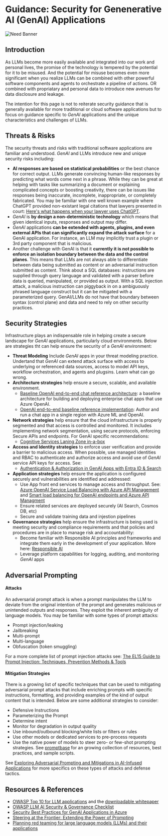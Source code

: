 # Guidance: Security for Genenerative AI (GenAI) Applications
![ Need Banner](./readme_assets/banner-genai-in-a-box.png)

## Introduction
As LLMs become more easily available and integrated into our work and personal lives, the promise of the technology is tempered by the potential for it to be misused. And the potential for misuse becomes even more significant when you realize LLMs can be combined with other powerful software components and agents to orchestrate a pipeline of actions. OR combined with propriatary and personal data to introduce new avenues for data disclosure and leakage.   

The intention for this page is not to reiterate security guidance that is generally available for more traditional or cloud software applications but to focus on guidance specific to *GenAI* applications and the unique characteristics and challenges of LLMs.  

## Threats & Risks
The security threats and risks with traditional software applications are familiar and understood. *GenAI* and LLMs introduce new and unique security risks including:  
* **AI responses are based on statistical probabilities** or the best chance for correct output. LLMs generate convincing human-like responses by predicting what words come next in a phrase. While they can be great at helping with tasks like summarizing a document or explaining complicated concepts or boosting creativity, there can be issues like responses being inaccurate, incomplete, inappropriate, or completely fabricated. You may be familiar with one well known example where ChatGPT provided non-existant legal citations that lawyers presented in court: [Here's what happens when your lawyer uses ChatGPT](https://www.nytimes.com/2023/05/27/nyregion/avianca-airline-lawsuit-chatgpt.html).
* *GenAI* is **by design a non-deterministic technology** which means that given identical inputs, responses and output may differ.  
* *GenAI* applications **can be extended with agents, plugins, and even external APIs that can significantly expand the attack surface** for a GenAI application. For instance, an LLM may implicitly trust a plugin or 3rd party component that is malicious.  
* Another challenge with GenAI is that it **currently it is not possible to enforce an isolation boundary between the data and the control planes**. This means that LLMs are not always able to differentiate between data being submitted as content or an adversarial instruction submitted as content. Think about a SQL databases: instructions are supplied through query language and validated with a parser before data is queried, manipulated, or provided as output.  With a SQL injection attack, a malicious instruction can piggyback in on a ambiguously phrased language construct but it can be mitigated with a parameterized query. GenAI/LLMs do not have that boundary between syntax (control plane) and data and need to rely on other security practices.  
  

## Security Strategies  
Infrastructure plays an indispensable role in helping create a secure landscape for *GenAI* applications, particularly cloud environments. Below are strategies tht can help ensure the security of a *GenAI* environment:    
* **Threat Modeling** Include *GenAI* apps in your threat modeling practice. Undertand that *GenAI* can extend attack surface with access to underlying or referenced data sources, access to model API keys, workflow orchestration, and agents and plugsins. Learn what can go wrong. 
* **Architecture strategies** help ensure  a secure, scalable, and available environment. 
  * [Baseline OpenAI end-to-end chat reference architecture](https://learn.microsoft.com/en-us/azure/architecture/ai-ml/architecture/baseline-openai-e2e-chat): a baseline architecture for building and deploying enterprise chat apps that use Azure OpenAI.
  * [OpenAI end-to-end baseline reference implementation](https://github.com/azure-Samples/openai-end-to-end-baseline): Author and run a chat app in a single region with Azure ML and OpenAI. 
* **Network strategies** help ensure that the cloud infrastructure is properly segmented and that access is controlled and monitored.  It includes implementing network segmentation, using secure protocols, enforcing Secure APIs and endpoints.  For GenAI specific recommendations:    
  * [Cognitive Services Laning Zone in-a-box](https://github.com/Azure/AI-in-a-Box/blob/kbaroni/cognitive-services-landing-zone-in-a-box/README.md)
* **Access and Identity strategies** to enforce user verification and provide a barrier to malicious access. When possible, use managed identities and RBAC to authenticate and authorize access and avoid use of *GenAI* service API keys for access. See:  
  * [Authentication & Authorization in GenAI Apps with Entra ID & Search](https://techcommunity.microsoft.com/t5/fasttrack-for-azure/authentication-and-authorization-in-generative-ai-applications/ba-p/4022277)
* **Application strategies** help ensure the application is configured securely and vulnerabilities are identified and addressed:
    * Use App front end services to manage access and throughput. See: [Azure OpenAI Service Load Balancing with Azure API Management](https://learn.microsoft.com/en-us/samples/azure-samples/azure-openai-apim-load-balancing/azure-openai-service-load-balancing-with-azure-api-management/) and [Smart load balancing for OpenAI endpoints and Azure API Managment](https://techcommunity.microsoft.com/t5/fasttrack-for-azure/smart-load-balancing-for-openai-endpoints-and-azure-api/ba-p/3991616)
    * Ensure related services are deployed securely (AI Search, Cosmos DB, etc)
    * Secure and validate training data and injestion pipelines  
* **Governance strategies** help ensure the infrastructure is being used is meeting security and compliance requirements and that policies and procedures are in place to manage risk and accountability: 
  * Become familiar with Responsible AI principles and frameworks and integrate them early in the development of your application.  More here: [Responsible AI](./responsible-ai)
  * Leverage platform capabilities for logging, auditing, and monitoring *GenAI* apps 
  
## Adversarial Prompting

#### Attacks
An adversarial prompt attack is when a prompt manipulates the LLM to deviate from the original intention of the prompt and generates malicious or unintended outputs and responses. They exploit the inherent ambiguity of language models. You may be familiar with some types of prompt attacks:   
* Prompt injection/leaking  
* Jailbreaking 
* Multi-prompt
* Multi-language
* Obfuscation (token smuggling)


For a more complete list of prompt injection attacks see: [The EL15 Guide to Prompt Injection: Techniques, Prevention Methods & Tools](https://www.lakera.ai/blog/guide-to-prompt-injection)

#### Mitigation Strategies
There is a growing list of specific techniques that can be used to mitigating adversarial prompt attacks that include enriching prompts with specific instructions, formatting, and providing examples of the kind of output content that is intended.  Below are some additional strategies to consider: 
  * Defensive Instructions
  * Parameterizing the Prompt
  * Determine intent
  * Monitor for degradation in output quality
  * Use inbound/outbound blocking/white lists or filters or rules 
  * Use other models or dedicated services to pre-process requests 
  * Use the native power of models to steer zero- or few-shot prompting strategies. See [promptbase](https://github.com/microsoft/promptbase) for an growing collection of resources, best practices, and sample scripts.  

See [Exploring Adversarial Prompting and Mitigations in AI-Infused Applications](https://www.linkedin.com/pulse/exploring-adversarial-prompting-mitigations-alex-morales-3sqne/) for more specifics on these types of attacks and defense tactics. 
  
## Resources & References
* [OWASP Top 10 for LLM applications](https://owasp.org/www-project-top-10-for-large-language-model-applications/) and the [downloadable whitepaper](https://www.llmtop10.com/assets/downloads/OWASP-Top-10-for-LLM-Applications-v1_1.pdf)
* [OWASP LLM AI Security & Governance Checklist](https://owasp.org/www-project-top-10-for-large-language-model-applications/llm-top-10-governance-doc/LLM_AI_Security_and_Governance_Checklist.pdf)
* [Security Best Practices for GenAI Applications in Azure](https://techcommunity.microsoft.com/t5/azure-architecture-blog/security-best-practices-for-genai-applications-openai-in-azure/ba-p/4027885)
* [Steering at the Frontier: Extending the Power of Prompting](https://www.microsoft.com/en-us/research/blog/steering-at-the-frontier-extending-the-power-of-prompting/)
* [Planning red teaming for large language models (LLMs) and their applications](https://learn.microsoft.com/en-us/azure/ai-services/openai/concepts/red-teaming)

